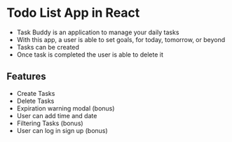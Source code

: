 # Todo List App in React
- Task Buddy is an application to manage your daily tasks
- With this app, a user is able to set goals, for today, tomorrow, or beyond
- Tasks can be created 
- Once task is completed the user is able to delete it

## Features
- Create Tasks
- Delete Tasks
- Expiration warning modal (bonus)
- User can add time and date
- Filtering Tasks (bonus)
- User can log in sign up (bonus)
